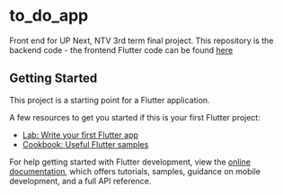 # to_do_app

Front end for UP Next, NTV 3rd term final project. This repository is the backend code - the frontend Flutter code can be found [here](https://github.com/Tingvars/to_do_app/)

## Getting Started

This project is a starting point for a Flutter application.

A few resources to get you started if this is your first Flutter project:

- [Lab: Write your first Flutter app](https://docs.flutter.dev/get-started/codelab)
- [Cookbook: Useful Flutter samples](https://docs.flutter.dev/cookbook)

For help getting started with Flutter development, view the
[online documentation](https://docs.flutter.dev/), which offers tutorials,
samples, guidance on mobile development, and a full API reference.
